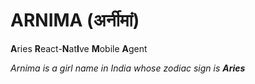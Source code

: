 # ARNIMA (अर्नीमां)
**A**ries **R**eact-**N**at**I**ve **M**obile **A**gent

_Arnima is a girl name in India whose zodiac sign is **Aries**_
